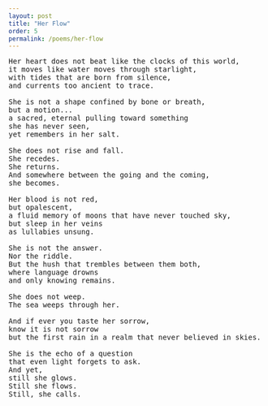 ```yaml
---
layout: post
title: "Her Flow"
order: 5
permalink: /poems/her-flow
---
```


<pre>
Her heart does not beat like the clocks of this world,
it moves like water moves through starlight,
with tides that are born from silence,
and currents too ancient to trace.

She is not a shape confined by bone or breath,
but a motion...
a sacred, eternal pulling toward something
she has never seen,
yet remembers in her salt.

She does not rise and fall.
She recedes.
She returns.
And somewhere between the going and the coming,
she becomes.

Her blood is not red,
but opalescent,
a fluid memory of moons that have never touched sky,
but sleep in her veins
as lullabies unsung.

She is not the answer.
Nor the riddle.
But the hush that trembles between them both,
where language drowns
and only knowing remains.

She does not weep.
The sea weeps through her.

And if ever you taste her sorrow,
know it is not sorrow
but the first rain in a realm that never believed in skies.

She is the echo of a question
that even light forgets to ask.
And yet,
still she glows.
Still she flows.
Still, she calls.
</pre>
